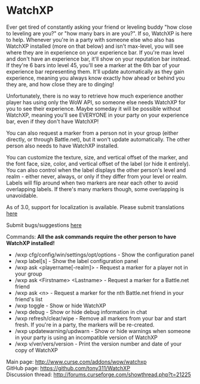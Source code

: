 WatchXP
=======

Ever get tired of constantly asking your friend or leveling buddy "how close to leveling are you?" or "how many bars in are you?". If so, WatchXP is here to help. Whenever you're in a party with someone else who also has WatchXP installed (more on that below) and isn't max-level, you will see where they are in experience on your experience bar. If you're max level and don't have an experience bar, it'll show on your reputation bar instead. If they're 6 bars into level 45, you'll see a marker at the 6th bar of your experience bar representing them. It'll update automatically as they gain experience, meaning you always know exactly how ahead or behind you they are, and how close they are to dinging!

Unfortunately, there is no way to retrieve how much experience another player has using only the WoW API, so someone else needs WatchXP for you to see their experience. Maybe someday it will be possible without WatchXP, meaning you'll see EVERYONE in your party on your experience bar, even if they don't have WatchXP!

You can also request a marker from a person not in your group (either directly, or through Battle.net), but it won't update automatically. The other person also needs to have WatchXP installed.

You can customize the texture, size, and vertical offset of the marker, and the font face, size, color, and vertical offset of the label (or hide it entirely). You can also control when the label displays the other person's level and realm - either never, always, or only if they differ from your level or realm. Labels will flip around when two markers are near each other to avoid overlapping labels. If there's many markers though, some overlapping is unavoidable.

As of 3.0, support for localization is available. Please submit translations [here](http://wow.curseforge.com/addons/watchxp/localization/)

Submit bugs/suggestions [here](http://wow.curseforge.com/addons/watchxp/create-ticket/)

Commands:
**All the ask commands require the other person to have WatchXP installed!**

* /wxp cfg/config/win/settings/opt/options - Show the configuration panel
* /wxp label[s] - Show the label configuration panel
* /wxp ask \<playername[-realm]\> - Request a marker for a player not in your group
* /wxp ask \<Firstname\> \<Lastname\> - Request a marker for a Battle.net friend
* /wxp ask \<n\> - Request a marker for the nth Battle.net friend in your friend's list
* /wxp toggle - Show or hide WatchXP
* /wxp debug - Show or hide debug information in chat
* /wxp refresh/clear/wipe - Remove all markers from your bar and start fresh. If you're in a party, the markers will be re-created.
* /wxp updatewarning/updwarn - Show or hide warnings when someone in your party is using an incompatible version of WatchXP
* /wxp v/ver/vers/version - Print the version number and date of your copy of WatchXP

Main page: http://www.curse.com/addons/wow/watchxp  
GitHub page: https://github.com/tony311/WatchXP  
Discussion thread: http://forums.curseforge.com/showthread.php?t=21225
